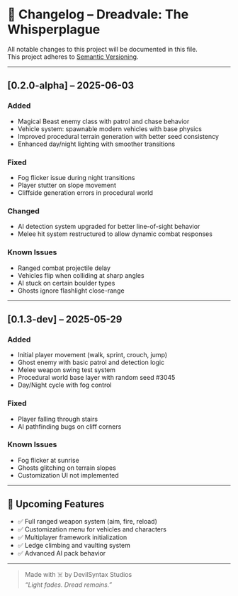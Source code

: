 # 📘 Changelog – Dreadvale: The Whisperplague

All notable changes to this project will be documented in this file.  
This project adheres to [Semantic Versioning](https://semver.org/).

---

## [0.2.0-alpha] – 2025-06-03
### Added
- Magical Beast enemy class with patrol and chase behavior
- Vehicle system: spawnable modern vehicles with base physics
- Improved procedural terrain generation with better seed consistency
- Enhanced day/night lighting with smoother transitions

### Fixed
- Fog flicker issue during night transitions
- Player stutter on slope movement
- Cliffside generation errors in procedural world

### Changed
- AI detection system upgraded for better line-of-sight behavior
- Melee hit system restructured to allow dynamic combat responses

### Known Issues
- Ranged combat projectile delay
- Vehicles flip when colliding at sharp angles
- AI stuck on certain boulder types
- Ghosts ignore flashlight close-range

---

## [0.1.3-dev] – 2025-05-29
### Added
- Initial player movement (walk, sprint, crouch, jump)
- Ghost enemy with basic patrol and detection logic
- Melee weapon swing test system
- Procedural world base layer with random seed #3045
- Day/Night cycle with fog control

### Fixed
- Player falling through stairs
- AI pathfinding bugs on cliff corners

### Known Issues
- Fog flicker at sunrise
- Ghosts glitching on terrain slopes
- Customization UI not implemented

---

## 📅 Upcoming Features
- ✅ Full ranged weapon system (aim, fire, reload)
- ✅ Customization menu for vehicles and characters
- ✅ Multiplayer framework initialization
- ✅ Ledge climbing and vaulting system
- ✅ Advanced AI pack behavior

---

> Made with ☠️ by DevilSyntax Studios  
> _“Light fades. Dread remains.”_
> 
